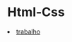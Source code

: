
# Html-Css

<li><a href="https://anacaroline0807.github.io/Html-Css/Exercícios/carol e camilly">trabalho</a></li>